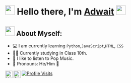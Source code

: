 #  <img src="https://cdn.discordapp.com/emojis/818707877497667635.gif?v=1" width="30px"> Hello there, I'm [Adwait](https://youtube.com/c/CHOK1NGBOMBARDI3R) <img src="https://cdn.discordapp.com/emojis/818707877497667635.gif?v=1" width="30px">

## <img src="https://cdn.discordapp.com/emojis/825569379042459698.gif?v=1" width="30px"> About Myself:
   
- 💻 I am currently learning ```Python```,```JavaScript```,```HTML```, ```CSS```
- 👨‍🎓 Currently studying in Class 10th.
- 🎵 I like to listen to Pop Music.
- 🤔 Pronouns: He/Him 👦


<a href="https://www.youtube.com/c/CHOK1NGBOMBARDI3R">
  <img align="left" alt="Youtube" width="23px" src="https://raw.githubusercontent.com/peterthehan/peterthehan/master/assets/youtube.svg" />
  
<a href="https://open.spotify.com/user/svsgp66c6wikzf3u08peke9oy">
  <img align="left" alt="Spotify" width="23px" src="https://raw.githubusercontent.com/peterthehan/peterthehan/master/assets/spotify.svg" />

![Profile Visits](https://komarev.com/ghpvc/?username=AdwaitTheDev&color=brightgreen&label=Profile-Visits&width=26px)
</a>
